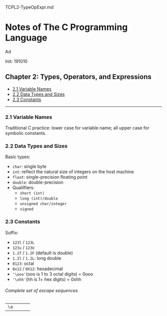 TCPL2-TypeOpExpr.md

Notes of The C Programming Language
================================================================================

Ad

Init: 191010

Chapter 2: Types, Operators, and Expressions
--------------------------------------------------------------------------------

- [2.1 Variable Names](#21-variable-names)
- [2.2 Data Types and Sizes](#22-data-types-and-sizes)
- [2.3 Constants](#23-constants)

--------------------------------------------------------------------------------

### 2.1 Variable Names

Traditional C practice: lower case for variable name; all upper case for symbolic constants.

### 2.2 Data Types and Sizes

Basic types:

- `char`: single byte
- `int`: reflect the natural size of integers on the host machine
- `float`: single-precision floating point
- `double`: double-precision
- Qualilfiers:
  - `short (int)`
  - `long (int)/double`
  - `unsigned char/integer`
  - `signed`

### 2.3 Constants

Suffix:

- `123l` / `123L`
- `123u` / `123U`
- `1.2f` / `1.2F` (default is double)
- `1.2l` / `1.2L`: long double
- `0123`: octal
- `0x12` / `0X12`: hexadecimal
- `'\ooo'`(ooo is 1 to 3 octal digits) = 0ooo
- `'\xhh'`(hh is 1+ hex digits) = 0xhh

###### Complete set of escape sequences

|      |     |     |     |
| ---- | --- | --- | --- |
| `\a` |